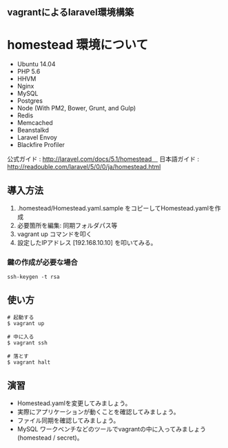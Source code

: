 ## vagrantによるlaravel環境構築

# homestead 環境について

- Ubuntu 14.04
- PHP 5.6
- HHVM
- Nginx
- MySQL
- Postgres
- Node (With PM2, Bower, Grunt, and Gulp)
- Redis
- Memcached
- Beanstalkd
- Laravel Envoy
- Blackfire Profiler

公式ガイド : http://laravel.com/docs/5.1/homestead　
日本語ガイド : http://readouble.com/laravel/5/0/0/ja/homestead.html

## 導入方法

1. .homestead/Homestead.yaml.sample をコピーしてHomestead.yamlを作成
2. 必要箇所を編集: 同期フォルダパス等
3. vagrant up コマンドを叩く
4. 設定したIPアドレス [192.168.10.10] を叩いてみる。

### 鍵の作成が必要な場合

````
ssh-keygen -t rsa
````

## 使い方

````
# 起動する
$ vagrant up

# 中に入る
$ vagrant ssh
 
# 落とす
$ vagrant halt
````

## 演習

- Homestead.yamlを変更してみましょう。
- 実際にアプリケーションが動くことを確認してみましょう。
- ファイル同期を確認してみましょう。
- MySQL ワークベンチなどのツールでvagrantの中に入ってみましょう(homestead / secret)。
